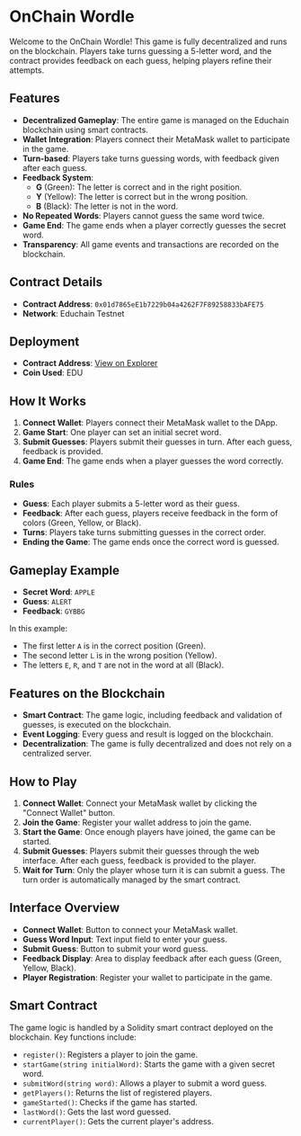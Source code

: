 # OnChain Wordle

Welcome to the OnChain Wordle! This game is fully decentralized and runs on the  blockchain. Players take turns guessing a 5-letter word, and the contract provides feedback on each guess, helping players refine their attempts.

## Features

- **Decentralized Gameplay**: The entire game is managed on the Educhain blockchain using smart contracts.
- **Wallet Integration**: Players connect their MetaMask wallet to participate in the game.
- **Turn-based**: Players take turns guessing words, with feedback given after each guess.
- **Feedback System**:
  - **G** (Green): The letter is correct and in the right position.
  - **Y** (Yellow): The letter is correct but in the wrong position.
  - **B** (Black): The letter is not in the word.
- **No Repeated Words**: Players cannot guess the same word twice.
- **Game End**: The game ends when a player correctly guesses the secret word.
- **Transparency**: All game events and transactions are recorded on the blockchain.

## Contract Details

- **Contract Address**: `0x01d7865eE1b7229b04a4262F7F89258833bAFE75`
- **Network**: Educhain Testnet
## Deployment

- **Contract Address**: [View on Explorer](https://edu-chain-testnet.blockscout.com/address/0x01d7865eE1b7229b04a4262F7F89258833bAFE75)
- **Coin Used**: EDU

## How It Works

1. **Connect Wallet**: Players connect their MetaMask wallet to the DApp.
2. **Game Start**: One player can set an initial secret word.
3. **Submit Guesses**: Players submit their guesses in turn. After each guess, feedback is provided.
4. **Game End**: The game ends when a player guesses the word correctly.

### Rules

- **Guess**: Each player submits a 5-letter word as their guess.
- **Feedback**: After each guess, players receive feedback in the form of colors (Green, Yellow, or Black).
- **Turns**: Players take turns submitting guesses in the correct order.
- **Ending the Game**: The game ends once the correct word is guessed.

## Gameplay Example

- **Secret Word**: `APPLE`
- **Guess**: `ALERT`
- **Feedback**: `GYBBG`

In this example:
- The first letter `A` is in the correct position (Green).
- The second letter `L` is in the wrong position (Yellow).
- The letters `E`, `R`, and `T` are not in the word at all (Black).

## Features on the Blockchain

- **Smart Contract**: The game logic, including feedback and validation of guesses, is executed on the blockchain.
- **Event Logging**: Every guess and result is logged on the blockchain.
- **Decentralization**: The game is fully decentralized and does not rely on a centralized server.

## How to Play

1. **Connect Wallet**: Connect your MetaMask wallet by clicking the "Connect Wallet" button.
2. **Join the Game**: Register your wallet address to join the game.
3. **Start the Game**: Once enough players have joined, the game can be started.
4. **Submit Guesses**: Players submit their guesses through the web interface. After each guess, feedback is provided to the player.
5. **Wait for Turn**: Only the player whose turn it is can submit a guess. The turn order is automatically managed by the smart contract.

## Interface Overview

- **Connect Wallet**: Button to connect your MetaMask wallet.
- **Guess Word Input**: Text input field to enter your guess.
- **Submit Guess**: Button to submit your word guess.
- **Feedback Display**: Area to display feedback after each guess (Green, Yellow, Black).
- **Player Registration**: Register your wallet to participate in the game.

## Smart Contract

The game logic is handled by a Solidity smart contract deployed on the blockchain. Key functions include:

- `register()`: Registers a player to join the game.
- `startGame(string initialWord)`: Starts the game with a given secret word.
- `submitWord(string word)`: Allows a player to submit a word guess.
- `getPlayers()`: Returns the list of registered players.
- `gameStarted()`: Checks if the game has started.
- `lastWord()`: Gets the last word guessed.
- `currentPlayer()`: Gets the current player's address.
